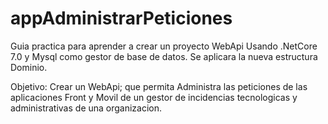 # appAdministrarPeticiones
Guia practica para aprender a crear un proyecto WebApi Usando .NetCore 7.0 y Mysql como gestor de base de datos. Se aplicara la nueva estructura Dominio.


Objetivo: Crear un WebApi;  que permita Administra las peticiones de las aplicaciones Front y Movil de un gestor de incidencias tecnologicas y administrativas de una organizacion.    